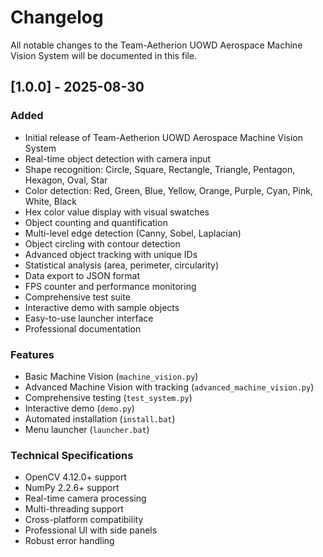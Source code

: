 # Changelog

All notable changes to the Team-Aetherion UOWD Aerospace Machine Vision System will be documented in this file.

## [1.0.0] - 2025-08-30

### Added
- Initial release of Team-Aetherion UOWD Aerospace Machine Vision System
- Real-time object detection with camera input
- Shape recognition: Circle, Square, Rectangle, Triangle, Pentagon, Hexagon, Oval, Star
- Color detection: Red, Green, Blue, Yellow, Orange, Purple, Cyan, Pink, White, Black
- Hex color value display with visual swatches
- Object counting and quantification
- Multi-level edge detection (Canny, Sobel, Laplacian)
- Object circling with contour detection
- Advanced object tracking with unique IDs
- Statistical analysis (area, perimeter, circularity)
- Data export to JSON format
- FPS counter and performance monitoring
- Comprehensive test suite
- Interactive demo with sample objects
- Easy-to-use launcher interface
- Professional documentation

### Features
- Basic Machine Vision (`machine_vision.py`)
- Advanced Machine Vision with tracking (`advanced_machine_vision.py`)
- Comprehensive testing (`test_system.py`)
- Interactive demo (`demo.py`)
- Automated installation (`install.bat`)
- Menu launcher (`launcher.bat`)

### Technical Specifications
- OpenCV 4.12.0+ support
- NumPy 2.2.6+ support
- Real-time camera processing
- Multi-threading support
- Cross-platform compatibility
- Professional UI with side panels
- Robust error handling
